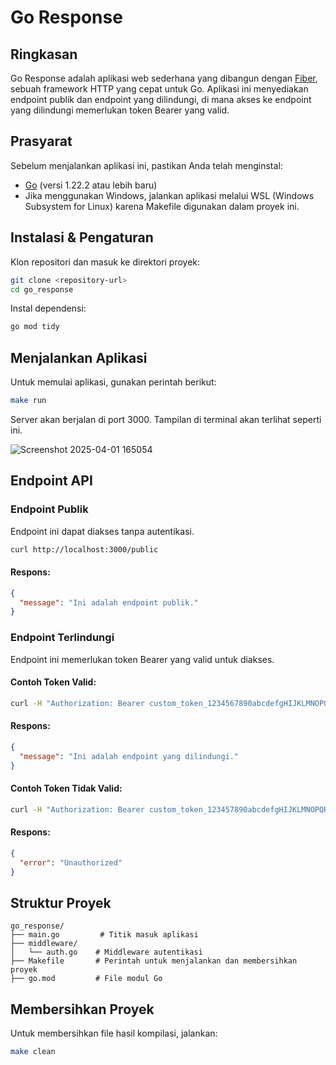 # Go Response

## Ringkasan
Go Response adalah aplikasi web sederhana yang dibangun dengan [Fiber](https://gofiber.io/), sebuah framework HTTP yang cepat untuk Go. Aplikasi ini menyediakan endpoint publik dan endpoint yang dilindungi, di mana akses ke endpoint yang dilindungi memerlukan token Bearer yang valid.

## Prasyarat
Sebelum menjalankan aplikasi ini, pastikan Anda telah menginstal:

- [Go](https://golang.org/dl/) (versi 1.22.2 atau lebih baru)
- Jika menggunakan Windows, jalankan aplikasi melalui WSL (Windows Subsystem for Linux) karena Makefile digunakan dalam proyek ini.

## Instalasi & Pengaturan
Klon repositori dan masuk ke direktori proyek:
```sh
git clone <repository-url>
cd go_response
```

Instal dependensi:
```sh
go mod tidy
```

## Menjalankan Aplikasi
Untuk memulai aplikasi, gunakan perintah berikut:
```sh
make run
```
Server akan berjalan di port 3000. Tampilan di terminal akan terlihat seperti ini.

![Screenshot 2025-04-01 165054](https://github.com/user-attachments/assets/3e1b8ac3-755b-4933-afaa-aa84360cbe02)


## Endpoint API

### Endpoint Publik
Endpoint ini dapat diakses tanpa autentikasi.
```sh
curl http://localhost:3000/public
```
#### Respons:
```json
{
  "message": "Ini adalah endpoint publik."
}
```

### Endpoint Terlindungi
Endpoint ini memerlukan token Bearer yang valid untuk diakses.

#### Contoh Token Valid:
```sh
curl -H "Authorization: Bearer custom_token_1234567890abcdefgHIJKLMNOPQRSTUVWXYZ" http://localhost:3000/protected
```
#### Respons:
```json
{
  "message": "Ini adalah endpoint yang dilindungi."
}
```

#### Contoh Token Tidak Valid:
```sh
curl -H "Authorization: Bearer custom_token_123457890abcdefgHIJKLMNOPQRSTUVWXYZ" http://localhost:3000/protected
```
#### Respons:
```json
{
  "error": "Unauthorized"
}
```

## Struktur Proyek
```
go_response/
├── main.go         # Titik masuk aplikasi
├── middleware/
│   └── auth.go    # Middleware autentikasi
├── Makefile       # Perintah untuk menjalankan dan membersihkan proyek
├── go.mod         # File modul Go
```

## Membersihkan Proyek
Untuk membersihkan file hasil kompilasi, jalankan:
```sh
make clean
```

